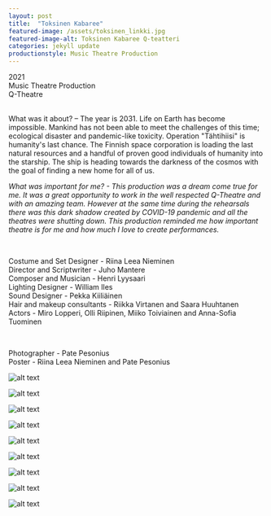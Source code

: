 ```yaml
---
layout: post
title:  "Toksinen Kabaree"
featured-image: /assets/toksinen_linkki.jpg
featured-image-alt: Toksinen Kabaree Q-teatteri
categories: jekyll update
productionstyle: Music Theatre Production
---
```

  2021  
  Music Theatre Production  
  Q-Theatre  

  <br/>
<div class="post-text-alone">  
  What was it about? – The year is 2031. Life on Earth has become impossible. Mankind has not been able to meet the challenges of this time; ecological disaster and pandemic-like toxicity. Operation "Tähtihiisi" is humanity's last chance. The Finnish space corporation is loading the last natural resources and a handful of proven good individuals of humanity into the starship. The ship is heading towards the darkness of the cosmos with the goal of finding a new home for all of us.   
  
  <em>What was important for me? - This production was a dream come true for me. It was a great opportunity to work in the well respected Q-Theatre and with an amazing team. However at the same time during the rehearsals there was this dark shadow created by COVID-19 pandemic and all the theatres were shutting down. This production reminded me how important theatre is for me and how much I love to create performances.</em>
</div>   
<br/>
    
  Costume and Set Designer - Riina Leea Nieminen  
  Director and Scriptwriter - Juho Mantere  
  Composer and Musician - Henri Lyysaari  
  Lighting Designer - William Iles  
  Sound Designer - Pekka Kiiliäinen   
  Hair and makeup consultants - Riikka Virtanen and Saara Huuhtanen  
  Actors - Miro Lopperi, Olli Riipinen, Miiko Toiviainen and Anna-Sofia Tuominen  
  
  <br/>
    
  Photographer - Pate Pesonius  
  Poster - Riina Leea Nieminen and Pate Pesonius   
       
    
![alt text](/assets/projects/toksinen1.jpg)  
  
![alt text](/assets/projects/toksinen2.jpg)  

![alt text](/assets/projects/toksinen3.jpg)  

![alt text](/assets/projects/toksinen4.jpg)  

![alt text](/assets/projects/toksinen5.jpg)  

![alt text](/assets/projects/toksinen6.jpg)  

![alt text](/assets/projects/toksinen8.jpg)  

![alt text](/assets/projects/toksinen7.jpg)  
  
![alt text](/assets/projects/luonnos10.jpg)  



